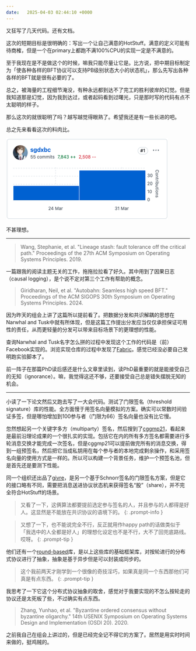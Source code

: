 ```yaml
---
date:   2025-04-03 02:44:10 +0000
---
```


又狂写了几天代码。还有文档。

这次的短期目标是很明确的：写出一个让自己满意的HotStuff。满意的定义可能有待商榷，但是一个在primary上都跑不满100%CPU的实现一定是不满意的。

至于我现在是不是做这个的时候，嘛我只能尽量让它是。比方说，把中期目标制定为「使各种各样的BFT协议可以支持PB级别状态大小的状态机」，那么先写出各种各样的BFT就是很有必要的了。

总之，被海量的工程细节淹没，有种永远都到达不了完工的胜利彼岸的幻觉。但是我知道那是幻觉，因为我到达过，或者起码看到过曙光，只是那时写的代码有点不太聪明的样子。

那么这次的就很聪明了吗？越写越觉得眼熟了。希望我还是有一些长进的吧。

总之先来看看这次的料肉比。

![alt text](<assets/img/Screenshot 2025-04-03 at 11.01.40.png>)

不甚理想。

----

> Wang, Stephanie, et al. "Lineage stash: fault tolerance off the critical path." Proceedings of the 27th ACM Symposium on Operating Systems Principles. 2019.

一篇跟我的阅读主题无关的工作，拖拖拉拉看了好久。其中用到了因果日志（causal logging），是个说不定对第三个工作有帮助的概念。

> Giridharan, Neil, et al. "Autobahn: Seamless high speed BFT." Proceedings of the ACM SIGOPS 30th Symposium on Operating Systems Principles. 2024.

因为昨天的组会上讲了这篇所以提前看了。把数据分发和共识解耦的思想在Narwhal and Tusk中就有所体现，但是这篇工作提出分发应当仅仅承担保证可用性的责任，从而更轻量的分发可以带来目标场景下的更理想的性能。

查询Narwhal and Tusk名字怎么拼的过程中发现这个工作的代码是（前）Facebook实现的。浏览实现仓库的过程中发现了[Fabric]。感觉已经没必要自己发明跑实验脚本了。

[Fabric]: https://www.fabfile.org/

前一阵子在那篇PhD读后感还是什么文章里读到，读PhD最重要的就是能接受自己的无知（ignorance）。嘛，我觉得这还不够，还要接受自己总是错失摆脱无知的机会。

----

小读了一下论文然后又跑去写了一大会代码。测试了门限签名（threshold signature）库的性能。全方面慢于用签名向量模拟的方案。确实可以常数时间验证多签，但是哪怕增加到100参与者（门限为66）签名向量也没有比它慢。

忽然想起另一个关键字多方（multiparty）签名，然后搜到了[cggmp21]，看起来是最前沿理论成果的一个很扎实的实现。包括它在内的所有多方签名都需要进行多轮消息交换才能完成一次签名，但是cggmp21可以提前做完所有的消息交换，得到一组预签名，然后把它当成私钥用在每个参与者的本地完成剩余操作，和采用签名向量的使用方式是一样的。所以可以构建一个背景任务，维护一个预签名池，但是首先还是要测下性能。

[cggmp21]: https://github.com/LFDT-Lockness/cggmp21

同一个组织还出品了[givre]，是另一个基于Schnorr签名的门限签名方案，但是它的接口略有不同，需要把消息送进协议状态机来获得签名“股”（share），并不完全符合HotStuff的场景。

[givre]: https://github.com/LFDT-Lockness/givre

> 又看了一下，这俩算法都要提前选定参与签名的人，并且参与的人都得是好人。这显然是不能放在共识协议的语境下的。
{: .prompt-info }

> 又想了一下，也不能说完全不行，反正就用作happy path的话做类似于「我选中的人全都是好人」的理想化设定也不是不行，大不了回兜底路线。哎呀。
{: .prompt-tip }

他们还有一个[round-based]库，是以上这些库的基础框架库，对按轮进行的分布式协议进行了抽象，抽象是基于异步但是可以封装成同步的。

[round-based]: https://github.com/LFDT-Lockness/round-based

> 这个我前两天才刚学到一个很像的奇技淫巧，如果真是同一个东西那他们可真是有点东西。
{: .prompt-tip }

我思考了一下它这个分布式协议抽象的取舍，感觉对于我要实现的不怎么按轮走的协议还是太死板了些，不过确实有点东西。

> Zhang, Yunhao, et al. "Byzantine ordered consensus without byzantine oligarchy." 14th USENIX Symposium on Operating Systems Design and Implementation (OSDI 20). 2020.

之前我自己在组会上讲过的，但是已经完全记不得它的方案了。居然是用实时时间来做的，挺鸡贼的。
